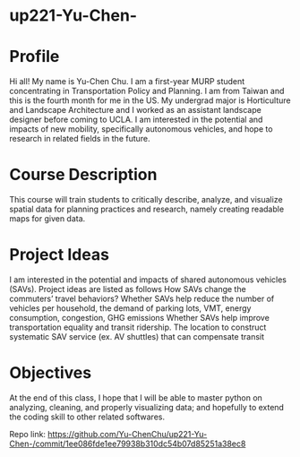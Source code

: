 # up221-Yu-Chen-
# **Profile**
Hi all! My name is Yu-Chen Chu. I am a first-year MURP student concentrating in Transportation Policy and Planning. I am from Taiwan and this is the fourth month for me in the US. My undergrad major is Horticulture and Landscape Architecture and I worked as an assistant landscape designer before coming to UCLA. I am interested in the potential and impacts of new mobility, specifically autonomous vehicles, and hope to research in related fields in the future.   

# **Course Description**
This course will train students to critically describe, analyze, and visualize spatial data for planning practices and research, namely creating readable maps for given data. 

# **Project Ideas**
I am interested in the potential and impacts of shared autonomous vehicles (SAVs). Project ideas are listed as follows
How SAVs change the commuters’ travel behaviors?
Whether SAVs help reduce the number of vehicles per household, the demand of parking lots, VMT, energy consumption, congestion, GHG emissions
Whether SAVs help improve transportation equality and transit ridership. 
The location to construct systematic SAV service (ex. AV shuttles) that can compensate transit    

# **Objectives**
At the end of this class, I hope that I will be able to master python on analyzing, cleaning, and properly visualizing data; and hopefully to extend the coding skill to other related softwares.  

Repo link: https://github.com/Yu-ChenChu/up221-Yu-Chen-/commit/1ee086fde1ee79938b310dc54b07d85251a38ec8
